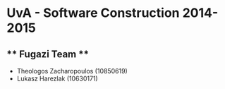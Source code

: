 # UvA - Software Construction 2014-2015
## ** Fugazi Team **

- Theologos Zacharopoulos (10850619)
- Lukasz Harezlak (10630171)
